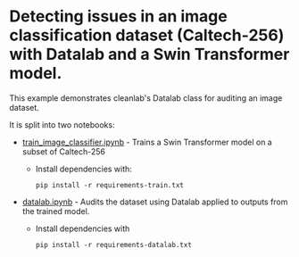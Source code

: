 # Detecting issues in an image classification dataset (Caltech-256) with Datalab and a Swin Transformer model.
This example demonstrates cleanlab's Datalab class for auditing an image dataset.

It is split into two notebooks:
- [train_image_classifier.ipynb](train_image_classifier.ipynb) - Trains a Swin Transformer model on a subset of Caltech-256


  - Install dependencies with:

    ```
    pip install -r requirements-train.txt
    ```

- [datalab.ipynb](datalab.ipynb) - Audits the dataset using Datalab applied to outputs from the trained model.
  - Install dependencies with
    ```
    pip install -r requirements-datalab.txt
    ```
